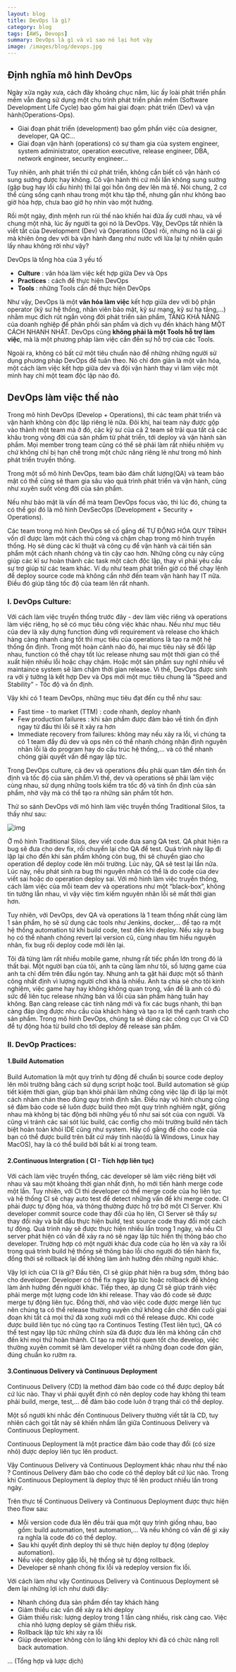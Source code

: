 ```yaml
---
layout: blog
title: DevOps là gì?
category: blog
tags: [AWS, Devops]  
summary: DevOps là gì và vì sao nó lại hot vậy
image: /images/blog/devops.jpg
---
```


## Định nghĩa mô hình DevOps

Ngày xửa ngày xưa, cách đây khoảng chục năm, lúc ấy loài phát triển phần mềm vẫn đang sử dụng một chu trình phát triển phần mềm (Software Development Life Cycle) bao gồm hai giai đoạn: phát triển (Dev) và vận hành(Operations-Ops). 

- Giai đoạn phát triển (development) bao gồm phần việc của designer, developer, QA QC…
- Giai đoạn vận hành (operations) có sự tham gia của system engineer, system administrator, operation executive, release engineer, DBA, network engineer, security engineer…

Tuy nhiên, anh phát triển thì cứ phát triển, không cần biết cô vận hành có sung sướng được hay không. Cô vận hành thì cứ mỗi lần không sung sướng (gặp bug hay lỗi cấu hình) thì lại gọi hồn ông dev lên mà tế. Nói chung, 2 cơ thể cùng sống cạnh nhau trong một khu tập thể, nhưng gần như không bao giờ hòa hợp, chưa bao giờ họ nhìn vào một hướng.

Rồi một ngày, định mệnh run rủi thế nào khiến hai đứa ấy cưới nhau, và về chung một nhà, lúc ấy người ta gọi nó là DevOps. Vậy, DevOps tất nhiên là viết tắt của Development (Dev) và Operations (Ops) rồi, nhưng nó là cái gì mà khiên ông dev với bà vận hành đang như nước với lửa lại tự nhiên quấn lấy nhau không rời như vậy?

DevOps là tổng hòa của 3 yếu tố

- **Culture** : văn hóa làm việc kết hợp giữa Dev và Ops
- **Practices** : cách để thực hiện DevOps
- **Tools** : những Tools cần để thực hiện DevOps

Như vậy, DevOps là một **văn hóa làm việc** kết hợp giữa dev với bộ phận operator (kỹ sư hệ thống, nhân viên bảo mật, kỹ sư mạng, kỹ sư hạ tầng,...) nhằm mục đích rút ngắn vòng đời phát triển sản phẩm, TĂNG KHẢ NĂNG của doanh nghiệp để phân phối sản phẩm và dịch vụ đến khách hàng MỘT CÁCH NHANH NHẤT. DevOps cũng **không phải là một Tools hỗ trợ làm việc**, mà là một phương pháp làm việc cần đến sự hỗ trợ của các Tools. 

Ngoài ra, không có bất cứ một tiêu chuẩn nào để những những người sử dụng phương pháp DevOps để tuân theo. Nó chỉ đơn giản là một văn hóa, một cách làm việc kết hợp giữa dev và đội vận hành thay vì làm việc một mình hay chỉ một team độc lập nào đó.

## DevOps làm việc thế nào

Trong mô hình DevOps (Develop + Operations), thì các team phát triển và vận hành không còn độc lập riêng lẻ nữa. Đôi khí, hai team này được gộp vào thành một team mà ở đó, các kỹ sư của cả 2 team sẽ trải qua tất cả các khâu trong vòng đời của sản phẩm từ phát triển, tới deploy và vận hành sản phầm. Mọi member trong team cũng có thể sẽ phải làm rất nhiều nhiệm vụ chứ không chỉ bị hạn chế trong một chức năng riêng lẻ như trong mô hình phát triển truyền thống. 

Trong một số mô hình DevOps, team bảo đảm chất lượng(QA) và team bảo mật có thể cũng sẽ tham gia sâu vào quá trình phát triển và vận hành, cũng như xuyên suốt vòng đời của sản phẩm. 

Nếu như bảo mật là vấn đề mà team DevOps focus vào, thì lúc đó, chúng ta có thể gọi đó là mô hình DevSecOps (Development + Security + Operations).

Các team trong mô hình DevOps sẽ cố gắng để TỰ ĐỘNG HÓA QUY TRÌNH vốn dĩ được làm một cách thủ công và chậm chạp trong mô hình truyền thống. Họ sẽ dùng các kĩ thuật và công cụ để vận hành và cải tiến sản phẩm một cách nhanh chóng và tin cậy cao hơn. Những công cụ này cũng giúp các kĩ sư hoàn thành các task một cách độc lập, thay vì phải yêu cầu sự trợ giúp từ các team khác. Ví dụ như team phát triển giờ có thể chạy lệnh để deploy source code mà không cần nhờ đến team vận hành hay IT nữa. Điều đó giúp tăng tốc độ của team lên rất nhanh.

### I. DevOps Culture:

Với cách làm việc truyền thống trước đây - dev làm việc riêng và operations làm việc riêng, họ sẽ có mục tiêu công việc khác nhau. Nếu như mục tiêu của dev là xây dựng function đúng với requirement và release cho khách hàng càng nhanh càng tốt thì mục tiêu của operations là tạo ra một hệ thống ổn định. Trong một hoàn cảnh nào đó, hai mục tiêu này sẽ đối lập nhau, function có thể chạy tốt lúc release nhưng sau một thời gian có thể xuất hiện nhiều lỗi hoặc chạy chậm. Hoặc một sản phẩm suy nghĩ nhiều về maintaince system sẽ làm chậm thời gian release. Vì thế, DevOps được sinh ra với ý tưởng là kết hợp Dev và Ops mới một mục tiêu chung là “Speed and Stability” - Tốc độ và ổn định.

Vậy khi có 1 team DevOps, những mục tiêu đạt đến cụ thể như sau:

- Fast time - to market (TTM) : code nhanh, deploy nhanh
- Few production failures : khi sản phẩm được đảm bảo về tính ổn định ngay từ đầu thì lỗi sẽ ít xảy ra hơn
- Immediate recovery from failures: không may nếu xảy ra lỗi, vì chúng ta có 1 team đầy đủ dev và ops nên có thể nhanh chóng nhận định nguyên nhân lỗi là do program hay do cấu trúc hệ thống,... và có thể nhanh chóng giải quyết vấn đề ngay lập tức.

Trong DevOps culture, cả dev và operations đều phải quan tâm đến tính ổn định và tốc độ của sản phẩm.Vì thế, dev và operations sẽ phải làm việc cùng nhau, sử dụng những tools kiểm tra tốc độ và tính ổn định của sản phẩm, nhờ vậy mà có thể tạo ra những sản phẩm tốt hơn.

Thử so sánh DevOps với mô hình làm việc truyền thống Traditional Silos, ta thấy như sau:

![img](https://images.viblo.asia/1783552d-3e77-4c18-bb46-3984695341dd.png)

Ở mô hình Traditional Silos, dev viết code đưa sang QA test. QA phát hiện ra bug sẽ đưa cho dev fix, rồi chuyển lại cho QA để test. Quá trình này lặp đi lặp lại cho đến khi sản phẩm không còn bug, thì sẽ chuyển giao cho operation để deploy code lên môi trường. Lúc này, QA sẽ test lại lần nữa. Lúc này, nếu phát sinh ra bug thì nguyên nhân có thể là do code của dev viết sai hoặc do operation deploy sai. Với mô hình làm việc truyền thống, cách làm việc của mỗi team dev và operations như một “black-box”, không tin tưởng lẫn nhau, vì vậy việc tìm kiếm nguyên nhân lỗi sẽ mất thời gian hơn.

Tuy nhiên, với DevOps, dev QA và operations là 1 team thống nhất cùng làm 1 sản phẩm, họ sẽ sử dụng các tools như Jenkins, docker,... để tạo ra một hệ thống automation từ khi build code, test đến khi deploy. Nếu xảy ra bug họ có thể nhanh chóng revert lại version cũ, cùng nhau tìm hiểu nguyên nhân, fix bug rồi deploy code mới lên lại.

Tôi đã từng làm rất nhiều mobile game, nhưng rất tiếc phần lớn trong đó là thất bại. Một người bạn của tôi, anh ta cũng làm như tôi, số lượng game của anh ta chỉ đếm trên đầu ngón tay. Nhưng anh ta gặt hái được một số thành công nhất định vì lượng người chơi khá là nhiều. Anh ta chia sẻ cho tôi kinh nghiệm, việc game hay hay không không quan trọng, vấn đề là anh có đủ sức để liên tục release những bản vá lỗi của sản phẩm hàng tuần hay không. Bạn càng release các tính năng mới và fix các bugs nhanh, thì bạn càng đáp ứng được nhu cầu của khách hàng và tạo ra lợi thế cạnh tranh cho sản phẩm. Trong mô hình DevOps, chúng ta sẽ dùng các công cục CI và CD để tự động hóa từ build cho tới deploy để release sản phẩm.

### II. DevOp Practices:

#### 1.Build Automation

Build Automation là một quy trình tự động để chuẩn bị source code deploy lên môi trường bằng cách sử dụng script hoặc tool.  Build automation sẽ giúp tiết kiệm thời gian, giúp bạn khỏi phải làm những công việc lặp đi lặp lại một cách nhàm chán theo đúng quy trình định sẵn. Điều này vô hình chung cũng sẽ đảm bảo code sẽ luôn được build theo một quy trình nghiêm ngặt, giống nhau mà không bị tác động bởi những yếu tố như sai sót của con người. Và cũng vì tránh các sai sót lúc build, các config cho môi trường build nên tách biệt hoàn toàn khỏi IDE cũng như system. Hãy cố gắng để cho code của bạn có thể được build trên bất cứ máy tính nào(dù là Windows, Linux hay MacOS), hay là có thể build bởi bất kì ai trong team.

#### 2.Continuous Intergration ( CI - Tích hợp liên tục)

Với cách làm việc truyền thống, các developer sẽ làm việc riêng biệt với nhau và sau một khoảng thời gian nhất định, họ mới tiến hành merge code một lần. Tuy nhiên, với CI thì developer có thể merge code của họ liên tục và hệ thống CI sẽ chạy auto test để detect những vấn đề khi merge code. CI phải được tự động hóa, và thông thường được hỗ trợ bở một CI Server. Khi developer commit source code thay đổi của họ lên, CI Server sẽ thấy sự thay đổi này và bắt đầu thực hiện build, test source code thay đổi một cách tự động. Quá trình này sẽ được thực hiện nhiều lần trong 1 ngày, và nếu CI server phát hiện có vấn đề xảy ra nó sẽ ngay lập tức hiển thị thông báo cho developer. Trường hợp có một người khác đưa code của họ lên và xảy ra lỗi trong quá trình build hệ thống sẽ thông báo lỗi cho người đó tiến hành fix, đồng thời sẽ rollback lại để không làm ảnh hưởng đến những người khác.

Vậy lợi ích của CI là gì? Đầu tiên, CI sẽ giúp phát hiện ra bug sớm, thông báo cho developer. Developer có thể fix ngay lập tức hoặc rollback để không làm ảnh hưởng đến người khác. Tiếp theo, áp dụng CI sẽ giúp tránh việc phải merge một lượng code lớn khi release. Thay vào đó code sẽ được merge tự động liên tục. Đồng thời, nhờ vào việc code được merge liên tục nên chúng ta có thể release thường xuyên chứ không cần chờ đến cuối giai đoạn khi tất cả mọi thứ đã xong xuôi mới có thể release được. Khi code được build liên tục nó cũng tạo ra Continuos Testing (Test liên tục), QA có thể test ngay lập tức những chỉnh sửa đã được đưa lên mà không cần chờ đến khi mọi thứ hoàn thành. CI tạo ra một thói quen tốt cho develop, việc thường xuyên commit sẽ làm developer viết ra những đoạn code đơn giản, đúng chuẩn ko rườm ra.

#### 3.Continuous Delivery và Continuous Deployment

Continuous Delivery (CD) là method đảm bảo code có thể được deploy bất cứ lúc nào. Thay vì phải quyết định có nên deploy code hay không thì team phải build, merge, test,… để đảm bảo code luôn ở trạng thái có thể deploy.

Một số người khi nhắc đến Continuous Delivery thường viết tắt là CD, tuy nhiên cách gọi tắt này sẽ khiến nhầm lẫn giữa Continuous Delivery và Continuous Deployment.

Continuous Deployment là một practice đảm bảo code thay đổi (có size nhỏ) được deploy liên tục lên product.

Vậy Continuous Delivery và Continuous Deployment khác nhau như thế nào ? Continous Delivery đảm bảo cho code có thể deploy bất cứ lúc nào. Trong khi Continuous Deployment là deploy thực tế lên product nhiều lần trong ngày.

Trên thực tế Continuous Delivery và Continuous Deployment được thực hiện theo flow sau:

- Mỗi version code đưa lên đều trải qua một quy trình giống nhau, bao gồm: build automation, test automation,... Và nếu không có vấn đề gì xảy ra nghĩa là code đó có thể deploy.
- Sau khi quyết định deploy thì sẽ thực hiện deploy tự động (deploy automation).
- Nếu việc deploy gặp lỗi, hệ thống sẽ tự động rollback.
- Developer sẽ nhanh chóng fix lỗi và redeploy version fix lỗi.

Với cách làm như vậy Continuous Delivery và Continuous Deployment sẽ đem lại những lợi ích như dưới đây:

- Nhanh chóng đưa sản phẩm đến tay khách hàng
- Giảm thiếu các vấn đề xảy ra khi deploy
- Giảm thiếu risk: lượng deploy trong 1 lần càng nhiều, risk càng cao. Việc chia nhỏ lượng deploy sẽ giảm thiểu risk.
- Rollback lập tức khi xảy ra lỗi
- Giúp developer không còn lo lắng khi deploy khi đã có chức năng roll back automation.

...
(Tổng hợp và lược dịch)
